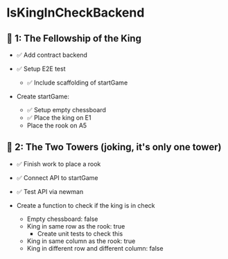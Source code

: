 # IsKingInCheckBackend

## 🍅 1: The Fellowship of the King
- ✅ Add contract backend
- ✅ Setup E2E test
    - ✅ Include scaffolding of startGame

- Create startGame:
    - ✅ Setup empty chessboard
    - ✅ Place the king on E1
    - Place the rook on A5

## 🍅 2: The Two Towers (joking, it's only one tower)
- ✅ Finish work to place a rook
- ✅ Connect API to startGame
- ✅ Test API via newman

- Create a function to check if the king is in check
    - Empty chessboard: false
    - King in same row as the rook: true
        - Create unit tests to check this
    - King in same column as the rook: true
    - King in different row and different column: false